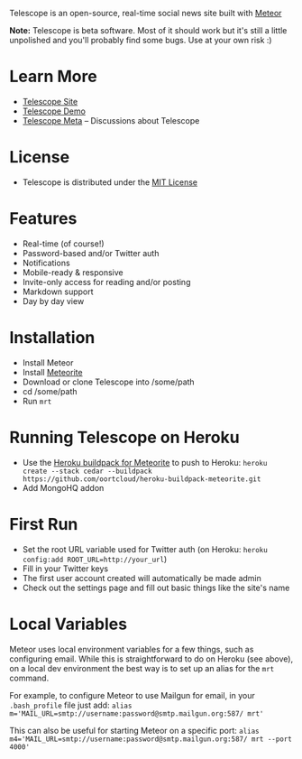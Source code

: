 Telescope is an open-source, real-time social news site built with [Meteor](http://meteor.com)

**Note:** Telescope is beta software. Most of it should work but it's still a little unpolished and you'll probably find some bugs. Use at your own risk :)

# Learn More
- [Telescope Site](http://telesc.pe)
- [Telescope Demo](http://demo.telesc.pe)
- [Telescope Meta](http://meta.telesc.pe/) – Discussions about Telescope

# License
- Telescope is distributed under the [MIT License](http://opensource.org/licenses/MIT)

# Features
- Real-time (of course!)
- Password-based and/or Twitter auth
- Notifications
- Mobile-ready & responsive
- Invite-only access for reading and/or posting
- Markdown support
- Day by day view

# Installation
- Install Meteor
- Install [Meteorite](https://github.com/oortcloud/meteorite/)
- Download or clone Telescope into /some/path
- cd /some/path
- Run `mrt`

# Running Telescope on Heroku
- Use the [Heroku buildpack for Meteorite](https://github.com/oortcloud/heroku-buildpack-meteorite) to push to Heroku: `heroku create --stack cedar --buildpack https://github.com/oortcloud/heroku-buildpack-meteorite.git`
- Add MongoHQ addon

# First Run
- Set the root URL variable used for Twitter auth (on Heroku: `heroku config:add ROOT_URL=http://your_url`)
- Fill in your Twitter keys
- The first user account created will automatically be made admin
- Check out the settings page and fill out basic things like the site's name

# Local Variables
Meteor uses local environment variables for a few things, such as configuring email. While this is straightforward to do on Heroku (see above), on a local dev environment the best way is to set up an alias for the `mrt` command. 

For example, to configure Meteor to use Mailgun for email, in your `.bash_profile` file just add:
`alias m='MAIL_URL=smtp://username:password@smtp.mailgun.org:587/ mrt'`


This can also be useful for starting Meteor on a specific port:
`alias m4='MAIL_URL=smtp://username:password@smtp.mailgun.org:587/ mrt --port 4000'`